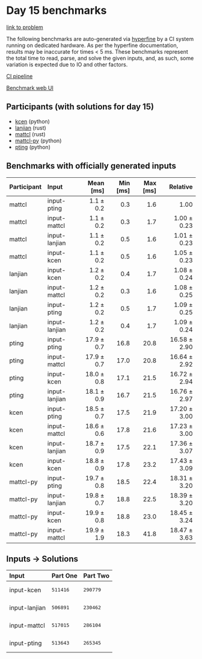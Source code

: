# Day 15 benchmarks

[link to problem](https://adventofcode.com/2023/day/15)

The following benchmarks are auto-generated via
[hyperfine](https://github.com/sharkdp/hyperfine) by a CI system running on
dedicated hardware. As per the hyperfine documentation, results may be
inaccurate for times < 5 ms. These benchmarks represent the total time to read,
parse, and solve the given inputs, and, as such, some variation is expected due
to IO and other factors.

[CI pipeline](http://ci.papercode.net:8080/teams/main/pipelines/aoc2023)

[Benchmark web UI](https://aoc.ancalagon.black)


## Participants (with solutions for day 15)

- [kcen](https://github.com/kcen/aoc2023) (python)
- [lanjian](https://github.com/lanjian/aoc-2023) (rust)
- [mattcl](https://github.com/mattcl/aoc2023) (rust)
- [mattcl-py](https://github.com/mattcl/aoc2023-py) (python)
- [pting](https://github.com/pting/aoc2023) (python)


## Benchmarks with officially generated inputs

| Participant | Input | Mean [ms] | Min [ms] | Max [ms] | Relative |
|:---|:---|---:|---:|---:|---:|
| mattcl | input-pting | 1.1 ± 0.2 | 0.3 | 1.6 | 1.00 |
| mattcl | input-mattcl | 1.1 ± 0.2 | 0.3 | 1.7 | 1.00 ± 0.23 |
| mattcl | input-lanjian | 1.1 ± 0.2 | 0.5 | 1.6 | 1.01 ± 0.23 |
| mattcl | input-kcen | 1.1 ± 0.2 | 0.5 | 1.6 | 1.05 ± 0.23 |
| lanjian | input-kcen | 1.2 ± 0.2 | 0.4 | 1.7 | 1.08 ± 0.24 |
| lanjian | input-mattcl | 1.2 ± 0.2 | 0.3 | 1.6 | 1.08 ± 0.25 |
| lanjian | input-pting | 1.2 ± 0.2 | 0.5 | 1.7 | 1.09 ± 0.25 |
| lanjian | input-lanjian | 1.2 ± 0.2 | 0.4 | 1.7 | 1.09 ± 0.24 |
| pting | input-pting | 17.9 ± 0.7 | 16.8 | 20.8 | 16.58 ± 2.90 |
| pting | input-mattcl | 17.9 ± 0.7 | 17.0 | 20.8 | 16.64 ± 2.92 |
| pting | input-kcen | 18.0 ± 0.8 | 17.1 | 21.5 | 16.72 ± 2.94 |
| pting | input-lanjian | 18.1 ± 0.9 | 16.7 | 21.5 | 16.76 ± 2.97 |
| kcen | input-pting | 18.5 ± 0.7 | 17.5 | 21.9 | 17.20 ± 3.00 |
| kcen | input-mattcl | 18.6 ± 0.6 | 17.8 | 21.6 | 17.23 ± 3.00 |
| kcen | input-lanjian | 18.7 ± 0.9 | 17.5 | 22.1 | 17.36 ± 3.07 |
| kcen | input-kcen | 18.8 ± 0.9 | 17.8 | 23.2 | 17.43 ± 3.09 |
| mattcl-py | input-pting | 19.7 ± 0.8 | 18.5 | 22.4 | 18.31 ± 3.20 |
| mattcl-py | input-lanjian | 19.8 ± 0.7 | 18.8 | 22.5 | 18.39 ± 3.20 |
| mattcl-py | input-kcen | 19.9 ± 0.8 | 18.8 | 23.0 | 18.45 ± 3.24 |
| mattcl-py | input-mattcl | 19.9 ± 1.9 | 18.3 | 41.8 | 18.47 ± 3.63 |


## Inputs -> Solutions

| Input | Part One | Part Two |
|:---|:---|:---|
|input-kcen|<pre>511416</pre>|<pre>290779</pre>|
|input-lanjian|<pre>506891</pre>|<pre>230462</pre>|
|input-mattcl|<pre>517015</pre>|<pre>286104</pre>|
|input-pting|<pre>513643</pre>|<pre>265345</pre>|